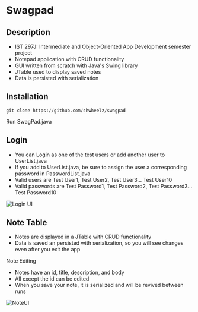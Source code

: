 # Swagpad

Description
--------------
* IST 297J: Intermediate and Object-Oriented App Development semester project
* Notepad application with CRUD functionality
* GUI written from scratch with Java's Swing library
* JTable used to display saved notes
* Data is persisted with serialization

Installation
--------------
````
git clone https://github.com/shwheelz/swagpad
````
Run SwagPad.java 

Login
--------------
* You can Login as one of the test users or add another user to UserList.java
* If you add to UserList.java, be sure to assign the user a corresponding password in PasswordList.java
* Valid users are Test User1, Test User2, Test User3... Test User10
* Valid passwords are Test Password1, Test Password2, Test Password3... Test Password10

<img src="http://i.imgur.com/ujSaPGh.png" alt="Login UI" >

Note Table
--------------
* Notes are displayed in a JTable with CRUD functionality
* Data is saved an persisted with serialization, so you will see changes even after you exit the app


Note Editing
* Notes have an id, title, description, and body
* All except the id can be edited
* When you save your note, it is serialized and will be revived between runs

<img src="http://imgur.com/ujSaPGh,7ZcLUL9,XxBUo6A#1" alt="NoteUI" >
